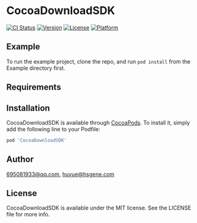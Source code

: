 # CocoaDownloadSDK

[![CI Status](https://img.shields.io/travis/695081933@qq.com/CocoaDownloadSDK.svg?style=flat)](https://travis-ci.org/695081933@qq.com/CocoaDownloadSDK)
[![Version](https://img.shields.io/cocoapods/v/CocoaDownloadSDK.svg?style=flat)](https://cocoapods.org/pods/CocoaDownloadSDK)
[![License](https://img.shields.io/cocoapods/l/CocoaDownloadSDK.svg?style=flat)](https://cocoapods.org/pods/CocoaDownloadSDK)
[![Platform](https://img.shields.io/cocoapods/p/CocoaDownloadSDK.svg?style=flat)](https://cocoapods.org/pods/CocoaDownloadSDK)

## Example

To run the example project, clone the repo, and run `pod install` from the Example directory first.

## Requirements

## Installation

CocoaDownloadSDK is available through [CocoaPods](https://cocoapods.org). To install
it, simply add the following line to your Podfile:

```ruby
pod 'CocoaDownloadSDK'
```

## Author

695081933@qq.com, huyue@hsgene.com

## License

CocoaDownloadSDK is available under the MIT license. See the LICENSE file for more info.
